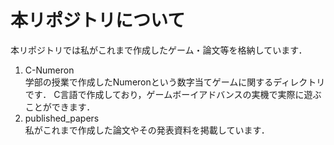 # 本リポジトリについて  
本リポジトリでは私がこれまで作成したゲーム・論文等を格納しています．  

1. C-Numeron  
   学部の授業で作成したNumeronという数字当てゲームに関するディレクトリです．
   C言語で作成しており，ゲームボーイアドバンスの実機で実際に遊ぶことができます．  
3. published_papers  
   私がこれまで作成した論文やその発表資料を掲載しています．  

